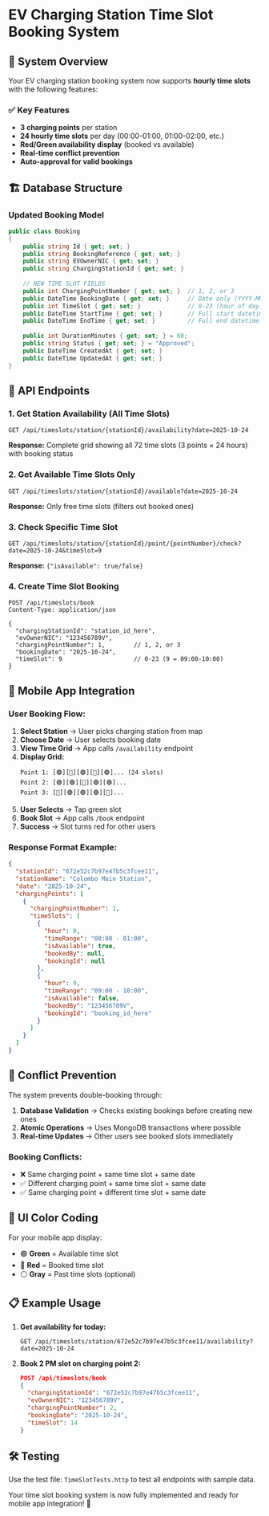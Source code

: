 # EV Charging Station Time Slot Booking System

## 🎯 **System Overview**

Your EV charging station booking system now supports **hourly time slots** with the following features:

### ✅ **Key Features**
- **3 charging points** per station
- **24 hourly time slots** per day (00:00-01:00, 01:00-02:00, etc.)
- **Red/Green availability display** (booked vs available)
- **Real-time conflict prevention**
- **Auto-approval for valid bookings**

## 🏗️ **Database Structure**

### Updated Booking Model
```csharp
public class Booking
{
    public string Id { get; set; }
    public string BookingReference { get; set; }
    public string EVOwnerNIC { get; set; }
    public string ChargingStationId { get; set; }
    
    // NEW TIME SLOT FIELDS
    public int ChargingPointNumber { get; set; }  // 1, 2, or 3
    public DateTime BookingDate { get; set; }     // Date only (YYYY-MM-DD)
    public int TimeSlot { get; set; }             // 0-23 (hour of day)
    public DateTime StartTime { get; set; }       // Full start datetime
    public DateTime EndTime { get; set; }         // Full end datetime
    
    public int DurationMinutes { get; set; } = 60;
    public string Status { get; set; } = "Approved";
    public DateTime CreatedAt { get; set; }
    public DateTime UpdatedAt { get; set; }
}
```

## 🔌 **API Endpoints**

### 1. Get Station Availability (All Time Slots)
```http
GET /api/timeslots/station/{stationId}/availability?date=2025-10-24
```
**Response:** Complete grid showing all 72 time slots (3 points × 24 hours) with booking status

### 2. Get Available Time Slots Only
```http
GET /api/timeslots/station/{stationId}/available?date=2025-10-24
```
**Response:** Only free time slots (filters out booked ones)

### 3. Check Specific Time Slot
```http
GET /api/timeslots/station/{stationId}/point/{pointNumber}/check?date=2025-10-24&timeSlot=9
```
**Response:** `{"isAvailable": true/false}`

### 4. Create Time Slot Booking
```http
POST /api/timeslots/book
Content-Type: application/json

{
  "chargingStationId": "station_id_here",
  "evOwnerNIC": "123456789V",
  "chargingPointNumber": 1,        // 1, 2, or 3
  "bookingDate": "2025-10-24",
  "timeSlot": 9                    // 0-23 (9 = 09:00-10:00)
}
```

## 📱 **Mobile App Integration**

### User Booking Flow:
1. **Select Station** → User picks charging station from map
2. **Choose Date** → User selects booking date
3. **View Time Grid** → App calls `/availability` endpoint
4. **Display Grid:**
   ```
   Point 1: [🟢][🔴][🟢][🔴][🟢]... (24 slots)
   Point 2: [🟢][🟢][🔴][🟢][🟢]...
   Point 3: [🔴][🟢][🟢][🟢][🔴]...
   ```
5. **User Selects** → Tap green slot
6. **Book Slot** → App calls `/book` endpoint
7. **Success** → Slot turns red for other users

### Response Format Example:
```json
{
  "stationId": "672e52c7b97e47b5c3fcee11",
  "stationName": "Colombo Main Station",
  "date": "2025-10-24",
  "chargingPoints": [
    {
      "chargingPointNumber": 1,
      "timeSlots": [
        {
          "hour": 0,
          "timeRange": "00:00 - 01:00",
          "isAvailable": true,
          "bookedBy": null,
          "bookingId": null
        },
        {
          "hour": 9,
          "timeRange": "09:00 - 10:00",
          "isAvailable": false,
          "bookedBy": "123456789V",
          "bookingId": "booking_id_here"
        }
      ]
    }
  ]
}
```

## 🚫 **Conflict Prevention**

The system prevents double-booking through:

1. **Database Validation** → Checks existing bookings before creating new ones
2. **Atomic Operations** → Uses MongoDB transactions where possible
3. **Real-time Updates** → Other users see booked slots immediately

### Booking Conflicts:
- ❌ Same charging point + same time slot + same date
- ✅ Different charging point + same time slot + same date
- ✅ Same charging point + different time slot + same date

## 🎨 **UI Color Coding**

For your mobile app display:
- 🟢 **Green** = Available time slot
- 🔴 **Red** = Booked time slot
- ⚪ **Gray** = Past time slots (optional)

## 📋 **Example Usage**

1. **Get availability for today:**
   ```
   GET /api/timeslots/station/672e52c7b97e47b5c3fcee11/availability?date=2025-10-24
   ```

2. **Book 2 PM slot on charging point 2:**
   ```json
   POST /api/timeslots/book
   {
     "chargingStationId": "672e52c7b97e47b5c3fcee11",
     "evOwnerNIC": "123456789V",
     "chargingPointNumber": 2,
     "bookingDate": "2025-10-24",
     "timeSlot": 14
   }
   ```

## 🛠️ **Testing**

Use the test file: `TimeSlotTests.http` to test all endpoints with sample data.

Your time slot booking system is now fully implemented and ready for mobile app integration! 🚀